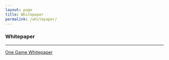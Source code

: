 ```yaml
---
layout: page
title: Whitepaper
permalink: /whitepaper/
---
```


### Whitepaper
-------------
[One Game Whitepaper](http://one.game/whitepaper_en.pdf)

